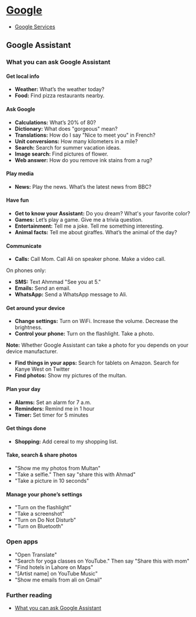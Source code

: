 # [Google](../docs/index.md)

- [Google Services](../docs/index.md)

## Google Assistant

### What you can ask Google Assistant

#### Get local info

- **Weather:** What’s the weather today?  
- **Food:** Find pizza restaurants nearby.  

#### Ask Google

- **Calculations:** What’s 20% of 80?  
- **Dictionary:** What does "gorgeous" mean?  
- **Translations:** How do I say "Nice to meet you" in French?  
- **Unit conversions:** How many kilometers in a mile?  
- **Search:** Search for summer vacation ideas.  
- **Image search:** Find pictures of flower.  
- **Web answer:** How do you remove ink stains from a rug?  

#### Play media

- **News:** Play the news. What’s the latest news from BBC?

#### Have fun

- **Get to know your Assistant:** Do you dream? What's your favorite color?  
- **Games:** Let’s play a game. Give me a trivia question.  
- **Entertainment:** Tell me a joke. Tell me something interesting.  
- **Animal facts:** Tell me about giraffes. What’s the animal of the day?

#### Communicate

- **Calls:** Call Mom. Call Ali on speaker phone. Make a video call.

On phones only:

- **SMS:** Text Ahmmad "See you at 5."  
- **Emails:** Send an email.  
- **WhatsApp:** Send a WhatsApp message to Ali.

#### Get around your device

- **Change settings:** Turn on WiFi. Increase the volume. Decrease the brightness.  
- **Control your phone:** Turn on the flashlight. Take a photo.

**Note:** Whether Google Assistant can take a photo for you depends on your device manufacturer.

- **Find things in your apps:** Search for tablets on Amazon. Search for Kanye West on Twitter
- **Find photos:** Show my pictures of the multan.

#### Plan your day

- **Alarms:** Set an alarm for 7 a.m.  
- **Reminders:** Remind me in 1 hour  
- **Timer:** Set timer for 5 minutes

#### Get things done

- **Shopping:** Add cereal to my shopping list.

#### Take, search & share photos

- "Show me my photos from Multan"
- "Take a selfie." Then say "share this with Ahmad"
- "Take a picture in 10 seconds"

#### Manage your phone’s settings

- "Turn on the flashlight"
- "Take a screenshot"
- "Turn on Do Not Disturb"
- "Turn on Bluetooth"

### Open apps

- "Open Translate"
- "Search for yoga classes on YouTube." Then say "Share this with mom"
- "Find hotels in Lahore on Maps"
- "[Artist name] on YouTube Music"
- "Show me emails from ali on Gmail"



### Further reading

- [What you can ask Google Assistant](https://support.google.com/assistant/answer/7172842?hl=en)
